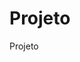 # Projeto
Projeto
 <html>
  <head>
    <script src="https://cdnjs.cloudflare.com/ajax/libs/p5.js/0.5.11/p5.min.js"></script>
    <script src="https://cdnjs.cloudflare.com/ajax/libs/p5.js/0.5.11/addons/p5.dom.min.js"></script>
    <script src="https://cdnjs.cloudflare.com/ajax/libs/p5.js/0.5.11/addons/p5.sound.min.js"></script>
    <link rel="stylesheet" type="text/css" href="style.css">
  </head>
  <body>
    <script src="sketch.js"></script>
    <script>
   function setup() {
    createCanvas(800,500);
}

function draw() {
  background(220);
  ellipse(45, 450, 80, 80);// put drawing code here
}
    </script>
  </body>
</html>
